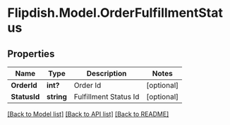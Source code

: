 # Flipdish.Model.OrderFulfillmentStatus
## Properties

Name | Type | Description | Notes
------------ | ------------- | ------------- | -------------
**OrderId** | **int?** | Order Id | [optional] 
**StatusId** | **string** | Fulfillment Status Id | [optional] 

[[Back to Model list]](../README.md#documentation-for-models) [[Back to API list]](../README.md#documentation-for-api-endpoints) [[Back to README]](../README.md)

